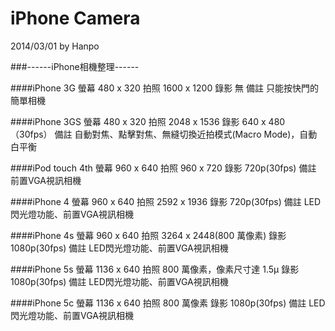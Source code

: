 # iPhone Camera

2014/03/01 by Hanpo 

###------iPhone相機整理------

####iPhone 3G
	螢幕	 	480 x 320
	拍照		1600 x 1200
	錄影		無
	備註		只能按快門的簡單相機

####iPhone 3GS
	螢幕	 	480 x 320
	拍照		2048 x 1536
	錄影		640 x 480（30fps）
	備註		自動對焦、點擊對焦、無縫切換近拍模式(Macro Mode)，自動白平衡

####iPod touch 4th
	螢幕	 	960 x 640
	拍照		960 x 720
	錄影		720p(30fps)
	備註		前置VGA視訊相機

####iPhone 4
	螢幕	 	960 x 640
	拍照		2592 x 1936
	錄影		720p(30fps)
	備註		LED閃光燈功能、前置VGA視訊相機

####iPhone 4s
	螢幕	 	960 x 640
	拍照		3264 x 2448(800 萬像素)
	錄影		1080p(30fps)
	備註		LED閃光燈功能、前置VGA視訊相機

####iPhone 5s
	螢幕	 	1136 x 640
	拍照		800 萬像素，像素尺寸達 1.5µ
	錄影		1080p(30fps)
	備註		LED閃光燈功能、前置VGA視訊相機
	
####iPhone 5c
	螢幕	 	1136 x 640
	拍照		800 萬像素
	錄影		1080p(30fps)
	備註		LED閃光燈功能、前置VGA視訊相機
